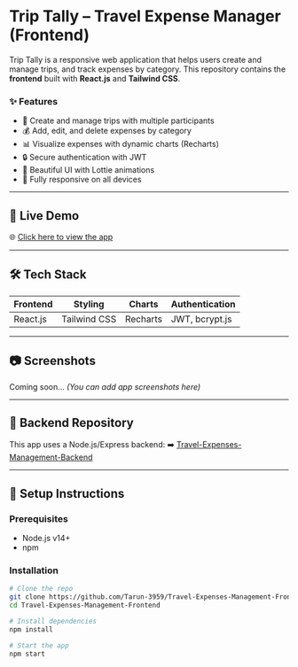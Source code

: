 # Trip Tally – Travel Expense Manager (Frontend)

Trip Tally is a responsive web application that helps users create and manage trips, and track expenses by category. This repository contains the **frontend** built with **React.js** and **Tailwind CSS**.

### ✨ Features

- 📅 Create and manage trips with multiple participants
- 💰 Add, edit, and delete expenses by category
- 📊 Visualize expenses with dynamic charts (Recharts)
- 🔒 Secure authentication with JWT
- 🎨 Beautiful UI with Lottie animations
- 📱 Fully responsive on all devices

---

## 🚀 Live Demo

🌐 [Click here to view the app](https://triptallyy.netlify.app/)

---

## 🛠️ Tech Stack

| Frontend     | Styling        | Charts     | Authentication |
|--------------|----------------|------------|----------------|
| React.js     | Tailwind CSS   | Recharts   | JWT, bcrypt.js |

---

## 📷 Screenshots

Coming soon... *(You can add app screenshots here)*

---

## 🔗 Backend Repository

This app uses a Node.js/Express backend:
➡️ [Travel-Expenses-Management-Backend](https://github.com/Tarun-3959/Travel-Expenses-Management-Backend)

---

## 🔧 Setup Instructions

### Prerequisites
- Node.js v14+
- npm

### Installation

```bash
# Clone the repo
git clone https://github.com/Tarun-3959/Travel-Expenses-Management-Frontend.git
cd Travel-Expenses-Management-Frontend

# Install dependencies
npm install

# Start the app
npm start

